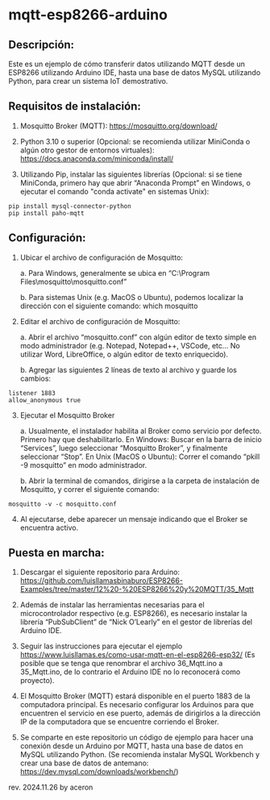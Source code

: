 # mqtt-esp8266-arduino

## Descripción:

Este es un ejemplo de cómo transferir datos utilizando MQTT desde un ESP8266 utilizando Arduino IDE, hasta una base de datos MySQL utilizando Python, para crear un sistema IoT demostrativo.

## Requisitos de instalación:

1.	Mosquitto Broker (MQTT): https://mosquitto.org/download/

2.	Python 3.10 o superior (Opcional: se recomienda utilizar MiniConda o algún otro gestor de entornos virtuales): https://docs.anaconda.com/miniconda/install/ 

3.	Utilizando Pip, instalar las siguientes librerías (Opcional: si se tiene MiniConda, primero hay que abrir “Anaconda Prompt” en Windows, o ejecutar el comando "conda activate" en sistemas Unix):

```
pip install mysql-connector-python
pip install paho-mqtt
```

## Configuración:

1.	Ubicar el archivo de configuración de Mosquitto:

    a.	Para Windows, generalmente se ubica en “C:\Program Files\mosquitto\mosquitto.conf”

    b.	Para sistemas Unix (e.g. MacOS o Ubuntu), podemos localizar la dirección con el siguiente comando: which mosquitto

2.	Editar el archivo de configuración de Mosquitto:

    a. Abrir el archivo “mosquitto.conf” con algún editor de texto simple en modo administrador (e.g. Notepad, Notepad++, VSCode, etc… No utilizar Word, LibreOffice, o algún editor de texto enriquecido).

    b. Agregar las siguientes 2 líneas de texto al archivo y guarde los cambios:
```
listener 1883
allow_anonymous true
```

3.	Ejecutar el Mosquitto Broker

    a.	Usualmente, el instalador habilita al Broker como servicio por defecto. Primero hay que deshabilitarlo. En Windows: Buscar en la barra de inicio “Services”, luego seleccionar “Mosquitto Broker”, y finalmente seleccionar “Stop”.	En Unix (MacOS o Ubuntu): Correr el comando “pkill -9 mosquitto” en modo administrador.

    b.	Abrir la terminal de comandos, dirigirse a la carpeta de instalación de Mosquitto, y correr el siguiente comando:
  	
```
mosquitto -v -c mosquitto.conf
```

4. Al ejecutarse, debe aparecer un mensaje indicando que el Broker se encuentra activo.

## Puesta en marcha:

1.	Descargar el siguiente repositorio para Arduino: https://github.com/luisllamasbinaburo/ESP8266-Examples/tree/master/12%20-%20ESP8266%20y%20MQTT/35_Mqtt 

2.	Además de instalar las herramientas necesarias para el microcontrolador respectivo (e.g. ESP8266), es necesario instalar la librería “PubSubClient” de “Nick O’Learly” en el gestor de librerías del Arduino IDE.

3.	Seguir las instrucciones para ejecutar el ejemplo https://www.luisllamas.es/como-usar-mqtt-en-el-esp8266-esp32/ (Es posible que se tenga que renombrar el archivo 36_Mqtt.ino a 35_Mqtt.ino, de lo contrario el Arduino IDE no lo reconocerá como proyecto).

4.	El Mosquitto Broker (MQTT) estará disponible en el puerto 1883 de la computadora principal. Es necesario configurar los Arduinos para que encuentren el servicio en ese puerto, además de dirigirlos a la dirección IP de la computadora que se encuentre corriendo el Broker.

5.	Se comparte en este repositorio un código de ejemplo para hacer una conexión desde un Arduino por MQTT, hasta una base de datos en MySQL utilizando Python. (Se recomienda instalar MySQL Workbench y crear una base de datos de antemano: https://dev.mysql.com/downloads/workbench/)

rev. 2024.11.26 by aceron
